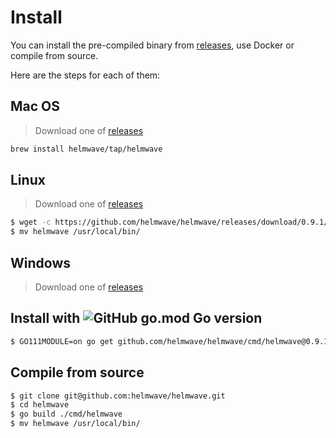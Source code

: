 # Install

You can install the pre-compiled binary from [releases](https://github.com/helmwave/helmwave/releases),
use Docker or compile from source.

Here are the steps for each of them:

## Mac OS

> Download one of [releases](https://github.com/helmwave/helmwave/releases)

```sh
brew install helmwave/tap/helmwave
```

## Linux

> Download one of [releases](https://github.com/helmwave/helmwave/releases)

```sh
$ wget -c https://github.com/helmwave/helmwave/releases/download/0.9.1/helmwave_0.9.1_linux_amd64.tar.gz -O - | tar -xz
$ mv helmwave /usr/local/bin/
```

## Windows

> Download one of [releases](https://github.com/helmwave/helmwave/releases)


## Install with ![GitHub go.mod Go version](https://img.shields.io/github/go-mod/go-version/zhilyaev/helmwave)

```sh
$ GO111MODULE=on go get github.com/helmwave/helmwave/cmd/helmwave@0.9.1
```

## Compile from source

```bash
$ git clone git@github.com:helmwave/helmwave.git
$ cd helmwave
$ go build ./cmd/helmwave
$ mv helmwave /usr/local/bin/
```


